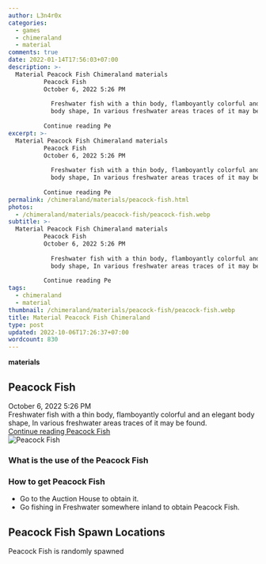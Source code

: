```yaml
---
author: L3n4r0x
categories:
  - games
  - chimeraland
  - material
comments: true
date: 2022-01-14T17:56:03+07:00
description: >-
  Material Peacock Fish Chimeraland materials
          Peacock Fish
          October 6, 2022 5:26 PM
          
            Freshwater fish with a thin body, flamboyantly colorful and an elegant
            body shape, In various freshwater areas traces of it may be found.
          
          Continue reading Pe
excerpt: >-
  Material Peacock Fish Chimeraland materials
          Peacock Fish
          October 6, 2022 5:26 PM
          
            Freshwater fish with a thin body, flamboyantly colorful and an elegant
            body shape, In various freshwater areas traces of it may be found.
          
          Continue reading Pe
permalink: /chimeraland/materials/peacock-fish.html
photos:
  - /chimeraland/materials/peacock-fish/peacock-fish.webp
subtitle: >-
  Material Peacock Fish Chimeraland materials
          Peacock Fish
          October 6, 2022 5:26 PM
          
            Freshwater fish with a thin body, flamboyantly colorful and an elegant
            body shape, In various freshwater areas traces of it may be found.
          
          Continue reading Pe
tags:
  - chimeraland
  - material
thumbnail: /chimeraland/materials/peacock-fish/peacock-fish.webp
title: Material Peacock Fish Chimeraland
type: post
updated: 2022-10-06T17:26:37+07:00
wordcount: 830
---
```


<link
  rel="stylesheet"
  href="https://rawcdn.githack.com/dimaslanjaka/Web-Manajemen/870a349/css/bootstrap-5-3-0-alpha3-wrapper.css"
/>
<section id="bootstrap-wrapper">
  <div data-bs-theme="dark">
    <div
      class="row g-0 border rounded overflow-hidden flex-md-row mb-4 shadow-sm position-relative bg-dark text-light"
    >
      <div class="col p-4 d-flex flex-column position-static">
        <strong class="d-inline-block mb-2 text-success">materials</strong>
        <h2 class="mb-0">Peacock Fish</h2>
        <div class="mb-1 text-muted">October 6, 2022 5:26 PM</div>
        <div class="mb-2 border p-1">
          Freshwater fish with a thin body, flamboyantly colorful and an elegant
          body shape, In various freshwater areas traces of it may be found.
        </div>
        <a
          href="/chimeraland/materials/peacock-fish.html"
          class="stretched-link d-none text-primary"
          >Continue reading Peacock Fish</a
        >
      </div>
      <div class="col-auto d-none d-md-block d-lg-block">
        <img
          src="https://www.webmanajemen.com/chimeraland/materials/peacock-fish/peacock-fish.webp"
          alt="Peacock Fish"
        />
      </div>
    </div>
    <div class="row">
      <div class="col-lg-6 col-12 mb-2">
        <div class="card">
          <div class="card-body">
            <h3 class="card-title">What is the use of the Peacock Fish</h3>
            <div class="card-text"><ul></ul></div>
          </div>
        </div>
      </div>
      <div class="col-lg-6 col-12 mb-2">
        <div class="card">
          <div class="card-body">
            <h3 class="card-title">How to get Peacock Fish</h3>
            <div class="card-text">
              <ul>
                <li>Go to the Auction House to obtain it.</li>
                <li>
                  Go fishing in Freshwater somewhere inland to obtain Peacock
                  Fish.
                </li>
              </ul>
            </div>
          </div>
        </div>
      </div>
      <div class="col-12 mb-2">
        <h2>Peacock Fish Spawn Locations</h2>
        <p>Peacock Fish is randomly spawned</p>
      </div>
    </div>
  </div>
</section>